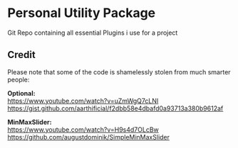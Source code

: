 # Personal Utility Package

Git Repo containing all essential Plugins i use for a project


## Credit
Please note that some of the code is shamelessly stolen from much smarter people:

**Optional:** \
https://www.youtube.com/watch?v=uZmWgQ7cLNI \
https://gist.github.com/aarthificial/f2dbb58e4dbafd0a93713a380b9612af

**MinMaxSlider:** \
https://www.youtube.com/watch?v=H9s4d7OLcBw \
https://github.com/augustdominik/SimpleMinMaxSlider
